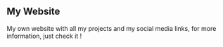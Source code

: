 ## My Website
My own website with all my projects and my social media links, for more information, just check it !
